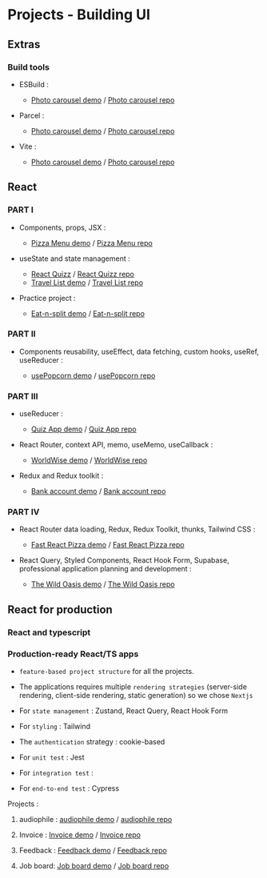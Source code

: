 # Projects - Building UI

## Extras

### Build tools

- ESBuild :

  - [Photo carousel demo](demo) / [Photo carousel repo](repolink)

- Parcel :

  - [Photo carousel demo](demo) / [Photo carousel repo](repolink)

- Vite :

  - [Photo carousel demo](demo) / [Photo carousel repo](repolink)

## React

### PART I

- Components, props, JSX :

  - [Pizza Menu demo](https://pizza-menu-props-jsx-components.vercel.app/) / [Pizza Menu repo](https://github.com/hermkan/react-part-I-projects/tree/main/01-components-props-jsx)

- useState and state management :

  - [React Quizz](demo) / [React Quizz repo](repolink)
  - [Travel List demo](demo) / [Travel List repo](repolink)

- Practice project :

  - [Eat-n-split demo](demo) / [Eat-n-split repo](repolink)

### PART II

- Components reusability, useEffect, data fetching, custom hooks, useRef, useReducer :

  - [usePopcorn demo](repolink) / [usePopcorn repo](repolink)

### PART III

- useReducer :

  - [Quiz App demo](demo) / [Quiz App repo](repolink)

- React Router, context API, memo, useMemo, useCallback :

  - [WorldWise demo](demo) / [WorldWise repo](repo)

- Redux and Redux toolkit :

  - [Bank account demo](demo) / [Bank account repo](repo)

### PART IV

- React Router data loading, Redux, Redux Toolkit, thunks, Tailwind CSS :

  - [Fast React Pizza demo](demo) / [Fast React Pizza repo](repo)

- React Query, Styled Components, React Hook Form, Supabase, professional application planning and development :

  - [The Wild Oasis demo](demo) / [The Wild Oasis repo](repolink)

## React for production

### React and typescript

### Production-ready React/TS apps

- `feature-based project structure` for all the projects.

- The applications requires multiple `rendering strategies` (server-side rendering, client-side rendering, static generation) so we chose `Nextjs`

- For `state management` : Zustand, React Query, React Hook Form

- For `styling` : Tailwind

- The `authentication` strategy : cookie-based

- For `unit test` : Jest

- For `integration test` :

- For `end-to-end test` : Cypress

Projects :

1. audiophile : [audiophile demo](audiophile) / [audiophile repo](repo)

2. Invoice : [Invoice demo](jobboard) / [Invoice repo](repo)

3. Feedback : [Feedback demo](jobboard) / [Feedback repo](repo)

4. Job board: [Job board demo](jobboard) / [Job board repo](repo)
